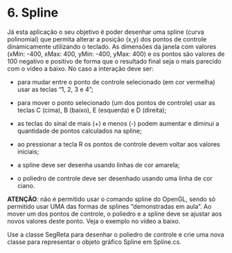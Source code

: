# 6. Spline

Já esta aplicação o seu objetivo é poder desenhar uma spline (curva polinomial) que permita alterar a posição (x,y) dos pontos de controle dinamicamente utilizando o teclado. As dimensões da janela com valores (xMin: -400, xMax: 400, yMin: -400, yMax: 400) e os pontos são valores de 100 negativo e positivo de forma que o resultado final seja o mais parecido com o vídeo a baixo.
No caso a interação deve ser:

- para mudar entre o ponto de controle selecionado (em cor vermelha) usar as teclas “1, 2, 3 e 4”;

- para mover o ponto selecionado (um dos pontos de controle) usar as teclas C (cima), B (baixo), E (esquerda) e D (direita);
- as teclas do sinal de mais (+) e menos (-) podem aumentar e diminui a quantidade de pontos calculados na spline;
- ao pressionar a tecla R os pontos de controle devem voltar aos valores iniciais;
- a spline deve ser desenha usando linhas de cor amarela;
- o poliedro de controle deve ser desenhado usando uma linha de cor ciano.

**ATENÇÃO**: não é permitido usar o comando spline do OpenGL, sendo só permitido usar UMA das formas de splines “demonstradas em aula”. Ao mover um dos pontos de controle, o poliedro e a spline deve se ajustar aos novos valores deste ponto.
Veja o exemplo no vídeo a baixo.

Use a classe SegReta para desenhar o poliedro de controle e crie uma nova classe para representar o objeto gráfico Spline em Spline.cs.